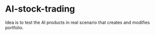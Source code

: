 # AI-stock-trading
Idea is to test the AI products in real scenario that creates and modifies portfolio. 
